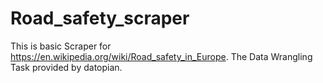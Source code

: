 # Road_safety_scraper
This is basic Scraper for https://en.wikipedia.org/wiki/Road_safety_in_Europe.
The Data Wrangling Task provided by datopian.
